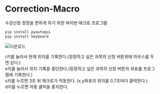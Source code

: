 # Correction-Macro
수강신청 정정을 편하게 하기 위한 파이썬 매크로 프로그램

```python
pip install pyautogui
pip install keyboard
```


![다운로드](https://github.com/y2hscmtk/Correction-Macro/assets/109474668/4734c188-c50c-423d-a49c-89fcd8e0ecac)

r키를 눌러서 현재 위치를 기록한다.(정정하고 싶은 과목의 신청 버튼위에 마우스를 두면 된다.)</br>
e키를 눌러서 위치 기록을 중단한다.(정정하고 싶은 과목의 신청 버튼의 좌표를 프로그램에 기록한다.)</br>
s키를 누르면 3초 뒤 매크로가 작동한다. (x,y좌표의 위치를 0.7초마다 클릭한다.)</br>
d키를 누르면 자동 클릭을 중지한다.</br>

